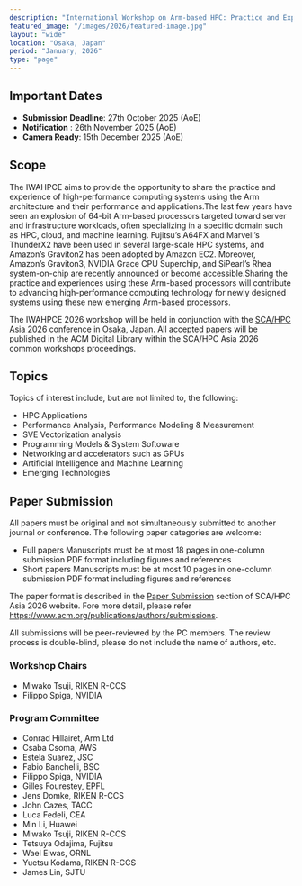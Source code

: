 ```yaml
---
description: "International Workshop on Arm-based HPC: Practice and Experience"
featured_image: "/images/2026/featured-image.jpg"
layout: "wide"
location: "Osaka, Japan"
period: "January, 2026"
type: "page"
---
```


## Important Dates

* **Submission Deadline**: 27th October 2025 (AoE)
* **Notification** : 26th November 2025 (AoE)
* **Camera Ready**: 15th December 2025 (AoE)
 
## Scope

The IWAHPCE aims to provide the opportunity to share the practice and experience of high-performance computing systems using the Arm architecture and their performance and applications.The last few years have seen an explosion of 64-bit Arm-based processors targeted toward server and infrastructure workloads, often specializing in a specific domain such as HPC, cloud, and machine learning. Fujitsu’s A64FX and Marvell’s ThunderX2 have been used in several large-scale HPC systems, and Amazon’s Graviton2 has been adopted by Amazon EC2. Moreover, Amazon’s Graviton3, NVIDIA Grace CPU Superchip, and SiPearl’s Rhea system-on-chip are recently announced or become accessible.Sharing the practice and experiences using these Arm-based processors will contribute to advancing high-performance computing technology for newly designed systems using these new emerging Arm-based processors.

The IWAHPCE 2026 workshop will be held in conjunction with the [SCA/HPC Asia 2026](https://www.sca-hpcasia2026.jp/) conference in Osaka, Japan. All accepted papers will be published in the ACM Digital Library within the SCA/HPC Asia 2026 common workshops proceedings.

## Topics 

Topics of interest include, but are not limited to, the following:
- HPC Applications
- Performance Analysis, Performance Modeling & Measurement
- SVE Vectorization analysis
- Programming Models & System Softoware
- Networking and accelerators such as GPUs
- Artificial Intelligence and Machine Learning
- Emerging Technologies

## Paper Submission

All papers must be original and not simultaneously submitted to another journal or conference. The following paper categories are welcome:
- Full papers Manuscripts must be at most 18 pages in one-column submission PDF format including figures and references
- Short papers Manuscripts must be at most 10 pages in one-column submission PDF format including figures and references
  
The paper format is described in the [Paper Submission](https://www.sca-hpcasia2026.jp/submit/papers.html) section of SCA/HPC Asia 2026 website. Fore more detail, please refer https://www.acm.org/publications/authors/submissions.

All submissions will be peer-reviewed by the PC members. The review process is double-blind, please do not include the name of authors, etc.


### Workshop Chairs

- Miwako Tsuji, RIKEN R-CCS
- Filippo Spiga, NVIDIA

### Program Committee
- Conrad Hillairet, Arm Ltd
- Csaba Csoma, AWS
- Estela Suarez, JSC
- Fabio Banchelli, BSC
- Filippo Spiga, NVIDIA
- Gilles Fourestey, EPFL
- Jens Domke, RIKEN R-CCS
- John Cazes, TACC
- Luca Fedeli, CEA
- Min Li, Huawei
- Miwako Tsuji, RIKEN R-CCS
- Tetsuya Odajima, Fujitsu
- Wael Elwas, ORNL
- Yuetsu Kodama, RIKEN R-CCS
- James Lin, SJTU
